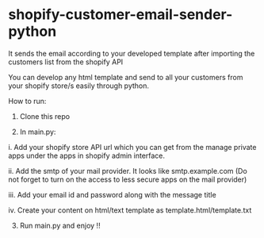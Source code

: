 # shopify-customer-email-sender-python
It sends the email according to your developed template after importing the customers list from the shopify API

You can develop any html template and send to all your customers from your shopify store/s easily through python.

How to run:

1. Clone this repo

2. In main.py:


i. Add your shopify store API url which you can get from the manage private apps under the apps  in shopify admin interface.

ii. Add the smtp of your mail provider. It looks like smtp.example.com
    (Do not forget to turn on the access to less secure apps on the mail provider)

iii. Add your email id and password along with the message title

iv. Create your content on html/text template as template.html/template.txt



3. Run main.py and enjoy !!
